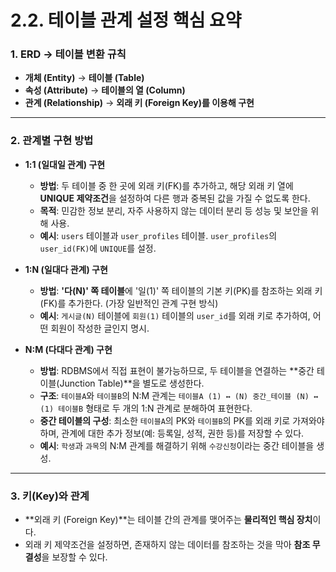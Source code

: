 # 2.2. 테이블 관계 설정 핵심 요약

### 1. ERD → 테이블 변환 규칙

- **개체 (Entity)** → **테이블 (Table)**
- **속성 (Attribute)** → **테이블의 열 (Column)**
- **관계 (Relationship)** → **외래 키 (Foreign Key)를 이용해 구현**

---

### 2. 관계별 구현 방법

- **1:1 (일대일 관계) 구현**
  - **방법**: 두 테이블 중 한 곳에 외래 키(FK)를 추가하고, 해당 외래 키 열에 **UNIQUE 제약조건**을 설정하여 다른 행과 중복된 값을 가질 수 없도록 한다.
  - **목적**: 민감한 정보 분리, 자주 사용하지 않는 데이터 분리 등 성능 및 보안을 위해 사용.
  - **예시**: `users` 테이블과 `user_profiles` 테이블. `user_profiles`의 `user_id(FK)`에 `UNIQUE`를 설정.

- **1:N (일대다 관계) 구현**
  - **방법**: **'다(N)' 쪽 테이블**에 '일(1)' 쪽 테이블의 기본 키(PK)를 참조하는 외래 키(FK)를 추가한다. (가장 일반적인 관계 구현 방식)
  - **예시**: `게시글(N)` 테이블에 `회원(1)` 테이블의 `user_id`를 외래 키로 추가하여, 어떤 회원이 작성한 글인지 명시.

- **N:M (다대다 관계) 구현**
  - **방법**: RDBMS에서 직접 표현이 불가능하므로, 두 테이블을 연결하는 **중간 테이블(Junction Table)**을 별도로 생성한다.
  - **구조**: `테이블A`와 `테이블B`의 N:M 관계는 `테이블A (1) ↔ (N) 중간_테이블 (N) ↔ (1) 테이블B` 형태로 두 개의 1:N 관계로 분해하여 표현한다.
  - **중간 테이블의 구성**: 최소한 `테이블A`의 PK와 `테이블B`의 PK를 외래 키로 가져와야 하며, 관계에 대한 추가 정보(예: 등록일, 성적, 권한 등)를 저장할 수 있다.
  - **예시**: `학생`과 `과목`의 N:M 관계를 해결하기 위해 `수강신청`이라는 중간 테이블을 생성.

---

### 3. 키(Key)와 관계

- **외래 키 (Foreign Key)**는 테이블 간의 관계를 맺어주는 **물리적인 핵심 장치**이다.
- 외래 키 제약조건을 설정하면, 존재하지 않는 데이터를 참조하는 것을 막아 **참조 무결성**을 보장할 수 있다.
